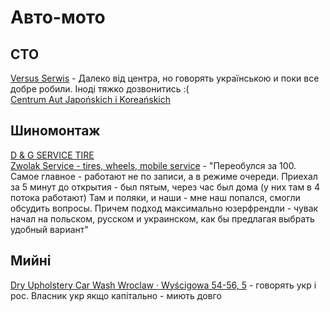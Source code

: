 # Авто-мото

## СТО

[Versus Serwis][1] - Далеко від центра, но говорять українською и поки все добре робили. Іноді тяжко дозвонитись :(<br />
[Centrum Aut Japońskich i Koreańskich][2]

## Шиномонтаж

[D & G SERVICE TIRE][3]<br />
[Zwolak Service - tires, wheels, mobile service][4] -  "Переобулся за 100. 
Самое главное - работают не по записи, а в режиме очереди. 
Приехал за 5 минут до открытия - был пятым, через час был дома (у них там в 4 потока работают)
Там и поляки, и наши - мне наш попался, смогли обсудить вопросы. Причем подход максимально юзерфрендли - чувак начал на польском, русском и украинском, как бы предлагая выбрать удобный вариант"

## Мийні

[Dry Upholstery Car Wash Wroclaw · Wyścigowa 54-56, 5][5] - говорять укр і рос. Власник укр
якщо капітально - миють довго





<!-- resources -->

[1]: https://maps.app.goo.gl/TT4zFVaSwKhPGrD1A
[2]: https://maps.app.goo.gl/nXpxLsoBwKCkcoba7
[3]: https://maps.app.goo.gl/JGw4XXsGJwQy5Hmk9?g_st=ic
[4]: https://maps.app.goo.gl/YELNQXJUYUY7GpGz7
[5]: https://goo.gl/maps/6qSkcufk6N6ATJWU6
